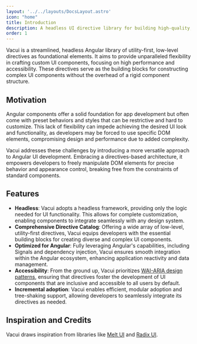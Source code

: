 ```yaml
---
layout: '../../layouts/DocsLayout.astro'
icon: "home"
title: Introduction
description: A headless UI directive library for building high-quality, accessible design systems and web apps in Angular.
order: 1
---
```


Vacui is a streamlined, headless Angular library of utility-first, low-level directives as foundational elements. It aims to provide unparalleled flexibility in crafting custom UI components, focusing on high performance and accessibility. These directives serve as the building blocks for constructing complex UI components without the overhead of a rigid component structure.

## Motivation

Angular components offer a solid foundation for app development but often come with preset behaviors and styles that can be restrictive and hard to customize. This lack of flexibility can impede achieving the desired UI look and functionality, as developers may be forced to use specific DOM elements, compromising design and performance due to added complexity.

Vacui addresses these challenges by introducing a more versatile approach to Angular UI development. Embracing a directives-based architecture, it empowers developers to freely manipulate DOM elements for precise behavior and appearance control, breaking free from the constraints of standard components.

## Features

* **Headless**: Vacui adopts a headless framework, providing only the logic needed for UI functionality. This allows for complete customization, enabling components to integrate seamlessly with any design system.
* **Comprehensive Directive Catalog**: Offering a wide array of low-level, utility-first directives, Vacui equips developers with the essential building blocks for creating diverse and complex UI components.
* **Optimized for Angular**: Fully leveraging Angular's capabilities, including Signals and dependency injection, Vacui ensures smooth integration within the Angular ecosystem, enhancing application reactivity and data management.
* **Accessibility**: From the ground up, Vacui prioritizes [WAI-ARIA design patterns](https://www.w3.org/WAI/ARIA/apg/), ensuring that directives foster the development of UI components that are inclusive and accessible to all users by default.
* **Incremental adoption**: Vacui enables efficient, modular adoption and tree-shaking support, allowing developers to seamlessly integrate its directives as needed.

## Inspiration and Credits

Vacui draws inspiration from libraries like [Melt UI](https://melt-ui.com) and [Radix UI](https://www.radix-ui.com/).